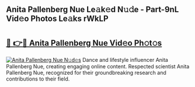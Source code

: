 ## Anita Pallenberg Nue Le𝚊k𝚎d N𝚞𝚍e - Part-9nL Vid𝚎o Photos Le𝚊ks rWkLP

# <h2><a href="http://fb2o9ug.evod.top/?m=Anita+Pallenberg+Nue">🔗 👉🔴 Anita Pallenberg Nue Vid𝚎o Ph𝚘t𝚘s</a></h2>

[![Anita Pallenberg Nue N𝚞d𝚎s](https://i.imgur.com/8V9OHl7.gif)](http://fb2o9ug.evod.top/?m=Anita+Pallenberg+Nue)
Dance and lifestyle influencer Anita Pallenberg Nue, creating engaging online content. Respected scientist Anita Pallenberg Nue, recognized for their groundbreaking research and contributions to their field. 
